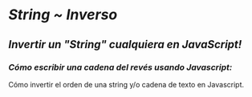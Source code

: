 # **_String ~ Inverso_**

## **_Invertir un "String" cualquiera en JavaScript!_**

### **_Cómo escribir una cadena del revés usando Javascript:_**
Cómo invertir el orden de una string y/o cadena de texto en Javascript.
